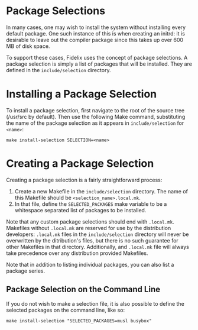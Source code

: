 Package Selections
==================

In many cases, one may wish to install the system without installing every
default package. One such instance of this is when creating an initrd: it is
desirable to leave out the compiler package since this takes up over 600 MB of
disk space.

To support these cases, Fidelix uses the concept of package selections. A
package selection is simply a list of packages that will be installed. They are
defined in the `include/selection` directory.

Installing a Package Selection
==============================

To install a package selection, first navigate to the root of the source tree
(/usr/src by default). Then use the following Make command, substituting the
name of the package selection as it appears in `include/selection` for
`<name>`:

    make install-selection SELECTION=<name>

Creating a Package Selection
============================

Creating a package selection is a fairly straightforward process:

1. Create a new Makefile in the `include/selection` directory. The name of this
   Makefile should be `<selection_name>.local.mk`.
2. In that file, define the `SELECTED_PACKAGES` make variable to be a
   whitespace separated list of packages to be installed.

Note that any custom package selections should end with `.local.mk`. Makefiles
without `.local.mk` are reserved for use by the distribution developers:
`.local.mk` files in the `include/selection` directory will never be
overwritten by the ditribution's files, but there is no such guarantee for
other Makefiles in that directory. Additionally, and `.local.mk` file will
always take precedence over any distribution provided Makefiles.

Note that in addition to listing individual packages, you can also list a
package series.

Package Selection on the Command Line
-------------------------------------

If you do not wish to make a selection file, it is also possible to define the
selected packages on the command line, like so:

    make install-selection "SELECTED_PACKAGES=musl busybox"

